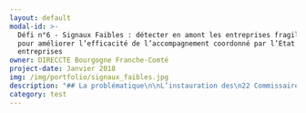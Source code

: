 ```yaml
---
layout: default
modal-id: >-
  Défi n°6 - Signaux Faibles : détecter en amont les entreprises fragilisées
  pour améliorer l’efficacité de l’accompagnement coordonné par l’Etat de ces
  entreprises 
owner: DIRECCTE Bourgogne Franche-Comté
project-date: Janvier 2018
img: /img/portfolio/signaux_faibles.jpg
description: "## La problématique\n\nL’instauration des\n22 Commissaires au Redressement Productif (CRP) en 2012 a permis de mieux\ncoordonner l’action de l’Etat dans l’accompagnement\ndes entreprises en difficulté sur les territoires (en\nparticulier, les PME et ETI de moins de 400 salariés). Leur action permet d’assurer\nun accompagnement continu et vigilant des\ncas d’entreprises en difficulté ou en restructuration. Toutefois,\nle CRP est encore parfois sollicité à un stade avancé de difficulté, ce qui\npeut limiter le nombre de\nleviers à actionner pour accompagner l’entreprise et diminuer les chances de succès.\nLa région Bourgogne Franche-Comté est dotée\nde deux CRP qui interviennent et se déplacent sur l’ensemble\ndu territoire, la plupart du temps sur saisine du chef d’entreprise.\n\n## Le défi : détecter en amont la défaillance d’entreprises en utilisant au mieux l’ensemble des données dont disposent les administrations et opérateurs de l’Etat\n\nLa détection de signaux faibles, qui indiquent une dégradation de la situation de l’entreprise, permettrait d’identifier de façon plus précoce les entreprises sur lesquelles des actions d’accompagnement peuvent être proposées au chef d’entreprise.\n\nLa mise au point d’un outil statistique de détection précoce doit permettre de\ncibler une partie des visites des chargés de mission développement économique (CMDE) de la DIRECCTE sur l’accompagnement des entreprises fragilisées, en renforçant le suivi des actions d’accompagnement proposées et dans un contexte collaboratif\naccru avec les administrations partageant leurs données en vue de la\ndétection (notamment URSSAF).\n\n## 2 entrepreneurs recherchés\n\n* DATA SCIENCE : mise au point de l’algorithme de détection. Datascientist disposant de qualités d’analyses et de connaissances algorithmiques. Expertises recherchées :  statistiques, data-mining, méthode agile.\n* DEVELOPPEUR INFORMATIQUE : développement d’un système automatisé de chargement de données statistiques. Développeur informatique disposant d’une bonne connaissance des outils de gestion des bases de données.\n\n## Votre mentor : Stéphanie Schaer, Commissaire au redressement productif\n\n![null](/img/portfolio/Capture.JPG)\n\nIngénieure\nde formation, Stéphanie SCHAER a été nommée en avril 2014 Commissaire au\nredressement productif. Elle accompagne au quotidien sur les territoires de la\nrégion Bourgogne Franche-Comté les entreprises en difficulté. Avec l’appui des\npartenaires locaux tant publics que privés, elle aide ainsi les entreprises à\nrebondir et à préserver leurs emplois.\n\n*«\_En matière d’accompagnement des entreprises en\ndifficulté, les professionnels du secteur sont unanimes\_: il faut anticiper.\nMa pratique au quotidien me démontre également qu’une entreprise qui prend\nconscience suffisamment tôt de ses difficultés disposera d ’une palette de\nsolutions bien plus large. Au-delà des saisines directes, il s’agit de mettre à profit la\nrichesse des données détenues par l’administration afin d’identifier les\nentreprises à risque pour leur proposer un accompagnement renforcé de\nproximité.\_ Le programme EIG est tout à fait adapté pour relever ce défi qui\nnécessite des compétences pointues pour mettre au point un algorithme de\ndétection utilisant des bases de données d’origines variées ainsi qu’un outil\nde chargement permettant une détection dynamique. Les entrepreneurs\nsélectionnés seront intégrés à la start-up d’Etat «\_Signaux faibles\_»’\nconstituée d’une équipe multidisciplinaire et motivée qui a initié les premiers\ntravaux en septembre 2016. Au-delà de la détection, il s’agit d’introduire de nouveaux\nmodes de travail en renforçant le décloisonnement entre les service de l’Etat\npour un accompagnement plus efficace des entreprises présentant des premiers\nsignes de fragilité.\_»*\n\n**[Participer au défi\_“Signaux Faibles” ](https://framaforms.org/candidature-entrepreneurs-dinteret-general-promo-2-1501592391)**\n\nEn savoir plus sur le défi ”Signaux Faibles”>>LIEN PRESENTATION"
category: test
---
```










